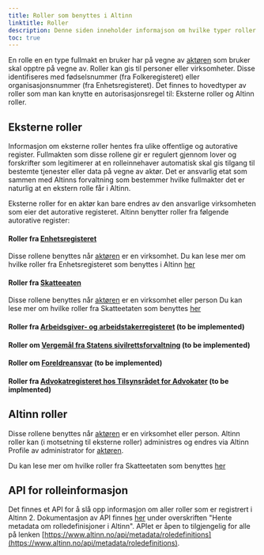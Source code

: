 ```yaml
---
title: Roller som benyttes i Altinn
linktitle: Roller
description: Denne siden inneholder informajson om hvilke typer roller Altinn har som kan brukes til å gi tilgang til en applikasjon
toc: true
---
```


En rolle en en type fullmakt en bruker har på vegne av [aktøren](/technology/terms/#actor) som bruker skal opptre på vegne av. 
Roller kan gis til personer eller virksomheter. Disse identifiseres med fødselsnummer (fra Folkeregisteret) eller organisasjonsnummer (fra Enhetsregisteret). 
Det finnes to hovedtyper av roller som man kan knytte en autorisasjonsregel til: Eksterne roller og Altinn roller.

## Eksterne roller
Informasjon om eksterne roller hentes fra ulike offentlige og autorative register. 
Fullmakten som disse rollene gir er regulert gjennom lover og forskrifter som legitimerer at en rolleinnehaver automatisk skal gis tilgang til bestemte tjenester eller data på vegne av aktør. 
Det er ansvarlig etat som sammen med Altinns forvaltning som bestemmer hvilke fullmakter det er naturlig at en ekstern rolle får i Altinn. 

Eksterne roller for en aktør kan bare endres av den ansvarlige virksomheten som eier det autorative registeret.
Altinn benytter roller fra følgende autorative register: 


#### Roller fra [Enhetsregisteret](https://www.brreg.no/om-oss/registrene-vare/om-enhetsregisteret/)
Disse rollene benyttes når [aktøren](/technology/terms/#actor) er en virksomhet. 
Du kan lese mer om hvilke roller fra Enhetsregisteret som benyttes i Altinn [her](roles_er)

#### Roller fra [Skatteeaten](https://www.skatteetaten.no/)
Disse rollene benyttes når [aktøren](/technology/terms/#actor) er en virksomhet eller person 
Du kan lese mer om hvilke roller fra Skatteetaten som benyttes [her](roles_ske)

#### Roller fra [Arbeidsgiver- og arbeidstakerregisteret](https://www.nav.no/no/bedrift/tjenester-og-skjemaer/aa-registeret-og-a-meldingen) (to be implemented)

#### Roller om [Vergemål fra Statens sivilrettsforvaltning](https://www.sivilrett.no/vergemaalsordninga.556842.no.html) (to be implemented)

#### Roller om [Foreldreansvar](https://www.skatteetaten.no/person/folkeregister/fodsel-og-navnevalg/foreldreansvar/) (to be implemented)

#### Roller fra [Advokatregisteret hos Tilsynsrådet for Advokater](https://tilsynet.no/register) (to be implmented)


## Altinn roller
Disse rollene benyttes når [aktøren](/technology/terms/#actor) er en virksomhet eller person. 
Altinn roller kan (i motsetning til eksterne roller) administres og endres via Altinn Profile av administrator for [aktøren](/technology/terms/#actor). 

Du kan lese mer om hvilke roller fra Skatteetaten som benyttes [her](roles_altinn)

## API for rolleinformasjon
Det finnes et API for å slå opp informasjon om aller roller som er registrert i Altinn 2. 
Dokumentasjon av API finnes [her](https://altinn.github.io/docs/api/rest/metadata/) under overskriften "Hente metadata om rolledefinisjoner i Altinn". 
APIet er åpen to tilgjengelig for alle på lenken [https://www.altinn.no/api/metadata/roledefinitions](https://www.altinn.no/api/metadata/roledefinitions). 